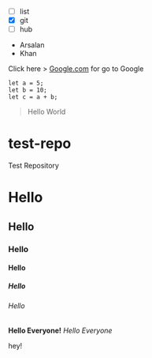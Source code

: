 - [ ] list
- [x] git
- [ ] hub

- Arsalan
- Khan

Click here > [Google.com](https://google.com) for go to Google

```
let a = 5;
let b = 10;
let c = a + b;
```

> Hello World
# test-repo
Test Repository

# Hello
## Hello
### Hello
#### Hello
##### Hello
###### Hello

**Hello Everyone!**
*Hello Everyone*

hey!
